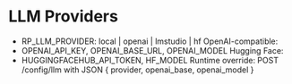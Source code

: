 # LLM Providers
- RP_LLM_PROVIDER: local | openai | lmstudio | hf
OpenAI-compatible:
- OPENAI_API_KEY, OPENAI_BASE_URL, OPENAI_MODEL
Hugging Face:
- HUGGINGFACEHUB_API_TOKEN, HF_MODEL
Runtime override:
POST /config/llm with JSON { provider, openai_base, openai_model }

